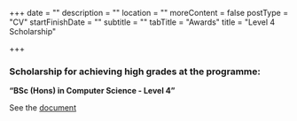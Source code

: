 +++
date = ""
description = ""
location = ""
moreContent = false
postType = "CV"
startFinishDate = ""
subtitle = ""
tabTitle = "Awards"
title = "Level 4 Scholarship"

+++
### Scholarship for achieving high grades at the programme:

**“BSc (Hons) in Computer Science - Level 4”**

See the <a href="https://kbazoukis.com/uploads/level4-award.jpg" target="_blank" >document</a>